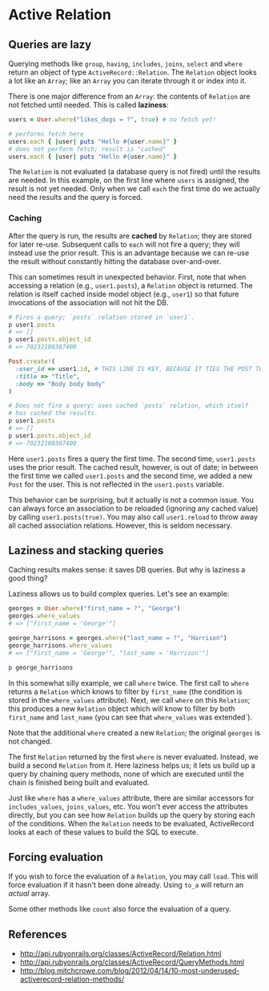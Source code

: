 # Active Relation

## Queries are lazy

Querying methods like `group`, `having`, `includes`, `joins`, `select`
and `where` return an object of type `ActiveRecord::Relation`. The
`Relation` object looks a lot like an `Array`; like an `Array` you can
iterate through it or index into it.

There is one major difference from an `Array`: the contents of
`Relation` are not fetched until needed. This is called **laziness**:

```ruby
users = User.where("likes_dogs = ?", true) # no fetch yet!

# performs fetch here
users.each { |user| puts "Hello #{user.name}" }
# does not perform fetch; result is "cached"
users.each { |user| puts "Hello #{user.name}" }
```

The `Relation` is not evaluated (a database query is not fired) until
the results are needed. In this example, on the first line where
`users` is assigned, the result is not yet needed. Only when we call
`each` the first time do we actually need the results and the query is
forced.

### Caching

After the query is run, the results are **cached** by `Relation`; they
are stored for later re-use. Subsequent calls to `each` will not fire
a query; they will instead use the prior result. This is an advantage
because we can re-use the result without constantly hitting the
database over-and-over.

This can sometimes result in unexpected behavior. First, note that
when accessing a relation (e.g., `user1.posts`), a `Relation` object
is returned. The relation is itself cached inside model object (e.g.,
`user1`) so that future invocations of the association will not hit
the DB.

```ruby
# Fires a query; `posts` relation stored in `user1`.
p user1.posts
# => []
p user1.posts.object_id
# => 70232180387400

Post.create!(
  :user_id => user1.id, # THIS LINE IS KEY, BECAUSE IT TIES THE POST TO THE USER IN THE DATABASE
  :title => "Title",
  :body => "Body body body"
)

# Does not fire a query; uses cached `posts` relation, which itself
# has cached the results.
p user1.posts
# => []
p user1.posts.object_id
# => 70232180387400
```

Here `user1.posts` fires a query the first time. The second time,
`user1.posts` uses the prior result. The cached result, however, is
out of date; in between the first time we called `user1.posts` and the
second time, we added a new `Post` for the user. This is not reflected
in the `user1.posts` variable.

This behavior can be surprising, but it actually is not a common
issue. You can always force an association to be reloaded (ignoring
any cached value) by calling `user1.posts(true)`. You may also call
`user1.reload` to throw away all cached association
relations. However, this is seldom necessary.

## Laziness and stacking queries

Caching results makes sense: it saves DB queries. But why is laziness
a good thing?

Laziness allows us to build complex queries. Let's see an example:

```ruby
georges = User.where("first_name = ?", "George")
georges.where_values
# => ["first_name = 'George'"]

george_harrisons = georges.where("last_name = ?", "Harrison")
george_harrisons.where_values
# => ["first_name = 'George'", "last_name = 'Harrison'"]

p george_harrisons
```

In this somewhat silly example, we call `where` twice. The first call
to `where` returns a `Relation` which knows to filter by `first_name`
(the condition is stored in the `where_values` attribute). Next, we
call `where` on this `Relation`; this produces a new `Relation` object
which will know to filter by both `first_name` and `last_name` (you
can see that `where_values` was extended`).

Note that the additional `where` created a new `Relation`; the
original `georges` is not changed.

The first `Relation` returned by the first `where` is never
evaluated. Instead, we build a second `Relation` from it. Here
laziness helps us; it lets us build up a query by chaining query
methods, none of which are executed until the chain is finished being
built and evaluated.

Just like `where` has a `where_values` attribute, there are similar
accessors for `includes_values`, `joins_values`, etc. You won't ever
access the attributes directly, but you can see how `Relation` builds
up the query by storing each of the conditions. When the `Relation`
needs to be evaluated, ActiveRecord looks at each of these values to
build the SQL to execute.

## Forcing evaluation

If you wish to force the evaluation of a `Relation`, you may call
`load`. This will force
evaluation if it hasn't been done already. Using `to_a` will return
an *actual* array.

Some other methods like `count` also force the evaluation of a query.

## References

* http://api.rubyonrails.org/classes/ActiveRecord/Relation.html
* http://api.rubyonrails.org/classes/ActiveRecord/QueryMethods.html
* http://blog.mitchcrowe.com/blog/2012/04/14/10-most-underused-activerecord-relation-methods/

